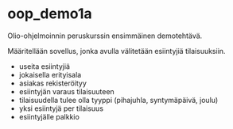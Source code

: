 # oop_demo1a
 Olio-ohjelmoinnin peruskurssin ensimmäinen demotehtävä.

Määritellään sovellus, jonka avulla välitetään esiintyjiä tilaisuuksiin.
- useita esiintyjiä
- jokaisella erityisala
- asiakas rekisteröityy
- esiintyjän varaus tilaisuuteen
- tilaisuudella tulee olla tyyppi (pihajuhla, syntymäpäivä, joulu)
- yksi esiintyjä per tilaisuus
- esiintyjälle palkkio


